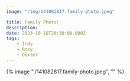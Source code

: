 ```yaml
---
image: "/img/141082817.family-photo.jpeg"

title: Family Photo!
description: 
date: 2023-10-18T20:38:00.000Z
tags: 
    - Indy
    - Roxy
    - Dexter
---
```

{% image "./141082817.family-photo.jpeg", "" %}